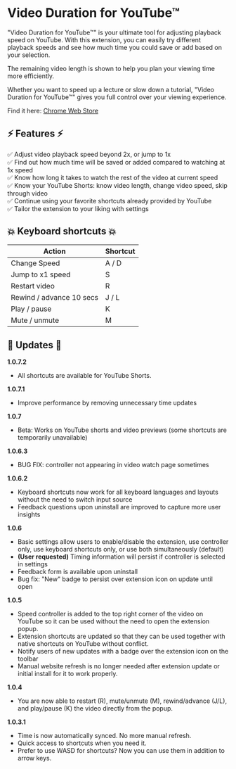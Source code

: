 # Video Duration for YouTube™

"Video Duration for YouTube™" is your ultimate tool for adjusting playback speed on YouTube. With this extension, you can easily try different playback speeds and see how much time you could save or add based on your selection.

The remaining video length is shown to help you plan your viewing time more efficiently.

Whether you want to speed up a lecture or slow down a tutorial, "Video Duration for YouTube™" gives you full control over your viewing experience.

Find it here:
[Chrome Web Store](https://chrome.google.com/webstore/detail/duration-calculator-for-y/djphelnkeombgogeophphofmjkbooofh)

## ⚡️ Features ⚡️
:white_check_mark: Adjust video playback speed beyond 2x, or jump to 1x   
:white_check_mark: Find out how much time will be saved or added compared to watching at 1x speed  
:white_check_mark: Know how long it takes to watch the rest of the video at current speed  
:white_check_mark: Know your YouTube Shorts: know video length, change video speed, skip through video  
:white_check_mark: Continue using your favorite shortcuts already provided by YouTube  
:white_check_mark: Tailor the extension to your liking with settings  

## 💥 Keyboard shortcuts 💥
| Action                     | Shortcut                                |
|----------------------------|-----------------------------------------|
| Change Speed               | A / D                                   |
| Jump to x1 speed           | S                                       |
| Restart video              | R                                       |
| Rewind / advance 10 secs   | J / L                                   |
| Play / pause               | K                                       |
| Mute / unmute              | M                                       |

## 🎉 Updates 🎉
**1.0.7.2**
- All shortcuts are available for YouTube Shorts.

**1.0.7.1**
- Improve performance by removing unnecessary time updates

**1.0.7**
- Beta: Works on YouTube shorts and video previews (some shortcuts are temporarily unavailable)

**1.0.6.3**
- BUG FIX: controller not appearing in video watch page sometimes

**1.0.6.2**
- Keyboard shortcuts now work for all keyboard languages and layouts without the need to switch input source
- Feedback questions upon uninstall are improved to capture more user insights

**1.0.6**
- Basic settings allow users to enable/disable the extension, use controller only, use keyboard shortcuts only, or use both simultaneously (default)
- **(User requested)** Timing information will persist if controller is selected in settings
- Feedback form is available upon uninstall
- Bug fix: "New" badge to persist over extension icon on update until open

**1.0.5**
- Speed controller is added to the top right corner of the video on YouTube so it can be used without the need to open the extension popup.
- Extension shortcuts are updated so that they can be used together with native shortcuts on YouTube without conflict.
- Notify users of new updates with a badge over the extension icon on the toolbar
- Manual website refresh is no longer needed after extension update or initial install for it to work properly.

**1.0.4**  
- You are now able to restart (R), mute/unmute (M), rewind/advance (J/L), and play/pause (K) the video directly from the popup.

**1.0.3.1**  
- Time is now automatically synced. No more manual refresh.  
- Quick access to shortcuts when you need it.  
- Prefer to use WASD for shortcuts? Now you can use them in addition to arrow keys.  
